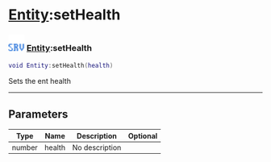 # [Entity](../entity/README.md):setHealth

### <img src="../../.gitbook/assets/server.png" width="32" height="32" /> [Entity](../entity/README.md):setHealth

```lua
void Entity:setHealth(health)
```

Sets the ent health<br>

-----------------
## Parameters

| Type   | Name | Description | Optional |
| ------ | ---- | ----------- | -------: |
| number | health | No description |  |
